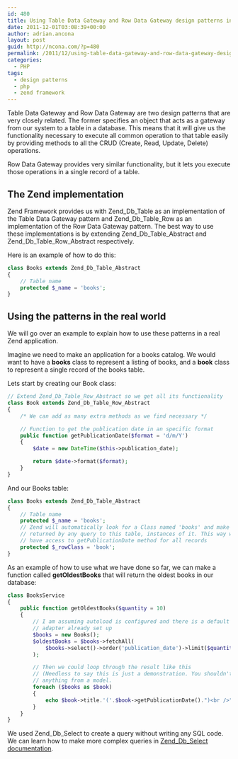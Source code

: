 ```yaml
---
id: 480
title: Using Table Data Gateway and Row Data Gateway design patterns in Zend Framework
date: 2011-12-01T03:08:39+00:00
author: adrian.ancona
layout: post
guid: http://ncona.com/?p=480
permalink: /2011/12/using-table-data-gateway-and-row-data-gateway-design-patterns-in-zend-framework/
categories:
  - PHP
tags:
  - design patterns
  - php
  - zend framework
---
```

Table Data Gateway and Row Data Gateway are two design patterns that are very closely related. The former specifies an object that acts as a gateway from our system to a table in a database. This means that it will give us the functionality necessary to execute all common operation to that table easily by providing methods to all the CRUD (Create, Read, Update, Delete) operations.
  
Row Data Gateway provides very similar functionality, but it lets you execute those operations in a single record of a table.

## The Zend implementation

Zend Framework provides us with Zend\_Db\_Table as an implementation of the Table Data Gateway pattern and Zend\_Db\_Table\_Row as an implementation of the Row Data Gateway pattern. The best way to use these implementations is by extending Zend\_Db\_Table\_Abstract and Zend\_Db\_Table\_Row\_Abstract respectively.

<!--more-->

Here is an example of how to do this:

```php
class Books extends Zend_Db_Table_Abstract
{
    // Table name
    protected $_name = 'books';
}
```

## Using the patterns in the real world

We will go over an example to explain how to use these patterns in a real Zend application.

Imagine we need to make an application for a books catalog. We would want to have a **books** class to represent a listing of books, and a **book** class to represent a single record of the books table.

Lets start by creating our Book class:

```php
// Extend Zend_Db_Table_Row_Abstract so we get all its functionality
class Book extends Zend_Db_Table_Row_Abstract
{
    /* We can add as many extra methods as we find necessary */

    // Function to get the publication date in an specific format
    public function getPublicationDate($format = 'd/m/Y')
    {
        $date = new DateTime($this->publication_date);

        return $date->format($format);
    }
}
```

And our Books table:

```php
class Books extends Zend_Db_Table_Abstract
{
    // Table name
    protected $_name = 'books';
    // Zend will automatically look for a Class named 'books' and make the rows
    // returned by any query to this table, instances of it. This way we will
    // have access to getPublicationDate method for all records
    protected $_rowClass = 'book';
}
```

As an example of how to use what we have done so far, we can make a function called **getOldestBooks** that will return the oldest books in our database:

```php
class BooksService
{
    public function getOldestBooks($quantity = 10)
    {
        // I am assuming autoload is configured and there is a default database
        // adapter already set up
        $books = new Books();
        $oldestBooks = $books->fetchAll(
            $books->select()->order('publication_date')->limit($quantity, 0)
        );

        // Then we could loop through the result like this
        // (Needless to say this is just a demonstration. You shouldn't echo
        // anything from a model.
        foreach ($books as $book)
        {
            echo $book->title.'('.$book->getPublicationDate().")<br />";
        }
    }
}
```

We used Zend\_Db\_Select to create a query without writing any SQL code. We can learn how to make more complex queries in [Zend\_Db\_Select documentation](http://framework.zend.com/manual/en/zend.db.select.html).
